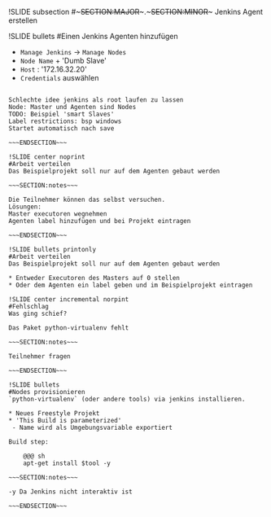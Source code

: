 !SLIDE subsection
#~~~SECTION:MAJOR~~~.~~~SECTION:MINOR~~~ Jenkins Agent erstellen

!SLIDE bullets
#Einen Jenkins Agenten hinzufügen

* `Manage Jenkins` -> `Manage Nodes`
* `Node Name` + 'Dumb Slave'
* `Host` : '172.16.32.20'
* `Credentials` auswählen

~~~SECTION:notes~~~

Schlechte idee jenkins als root laufen zu lassen
Node: Master und Agenten sind Nodes
TODO: Beispiel 'smart Slaves' 
Label restrictions: bsp windows
Startet automatisch nach save

~~~ENDSECTION~~~

!SLIDE center noprint
#Arbeit verteilen
Das Beispielprojekt soll nur auf dem Agenten gebaut werden

~~~SECTION:notes~~~

Die Teilnehmer können das selbst versuchen.
Lösungen:
Master executoren wegnehmen
Agenten label hinzufügen und bei Projekt eintragen

~~~ENDSECTION~~~

!SLIDE bullets printonly
#Arbeit verteilen
Das Beispielprojekt soll nur auf dem Agenten gebaut werden

* Entweder Executoren des Masters auf 0 stellen
* Oder dem Agenten ein label geben und im Beispielprojekt eintragen

!SLIDE center incremental norpint 
#Fehlschlag
Was ging schief?

Das Paket python-virtualenv fehlt

~~~SECTION:notes~~~

Teilnehmer fragen

~~~ENDSECTION~~~

!SLIDE bullets
#Nodes provisionieren
`python-virtualenv` (oder andere tools) via jenkins installieren.

* Neues Freestyle Projekt
* 'This Build is parameterized'
 - Name wird als Umgebungsvariable exportiert

Build step:

    @@@ sh
    apt-get install $tool -y

~~~SECTION:notes~~~

-y Da Jenkins nicht interaktiv ist

~~~ENDSECTION~~~


